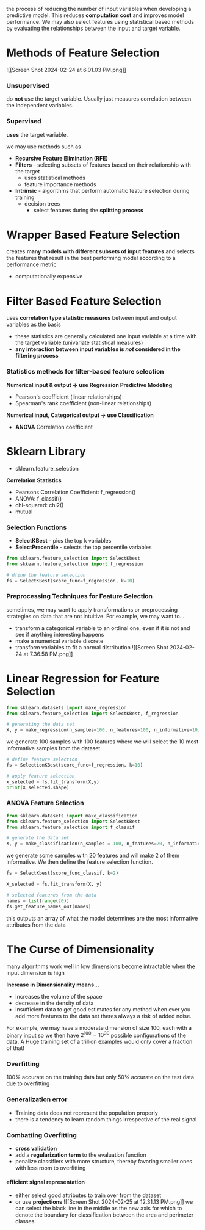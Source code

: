 the process of reducing the number of input variables when developing a predictive model. This reduces **computation cost** and improves model performance. We may also select features using statistical based methods by evaluating the relationships between the input and target variable. 

# Methods of Feature Selection
![[Screen Shot 2024-02-24 at 6.01.03 PM.png]]
### Unsupervised 
do **not** use the target variable. Usually just measures correlation between the independent variables.

### Supervised 
**uses** the target variable.

we may use methods such as 
- **Recursive Feature Elimination (RFE)**
- **Filters** - selecting subsets of features based on their relationship with the target 
	- uses statistical methods 
	- feature importance methods 
- **Intrinsic** - algorithms that perform automatic feature selection during training 
	- decision trees 
		- select features during the **splitting process** 

# Wrapper Based Feature Selection
creates **many models with different subsets of input features** and selects the features that result in the best performing model according to a performance metric 
- computationally expensive 

# Filter Based Feature Selection 
uses **correlation type statistic measures** between input and output variables as the basis 
- these statistics are generally calculated one input variable at a time with the target variable (univariate statistical measures)
- **any interaction between input variables is *not* considered in the filtering process** 

### Statistics methods for filter-based feature selection 

**Numerical input & output -> use Regression Predictive Modeling** 
- Pearson's coefficient (linear relationships)
- Spearman's rank coefficient (non-linear relationships) 

**Numerical input, Categorical output -> use Classification** 
- **ANOVA** Correlation coefficient 

# Sklearn Library 
- sklearn.feature_selection

**Correlation Statistics**
- Pearsons Correlation Coefficient: f_regression()
- ANOVA: f_classif() 
- chi-squared: chi2() 
- mutual 

### Selection Functions 
- **SelectKBest** - pics the top k variables 
- **SelectPrecentile** - selects the top percentile variables 

```python 
from sklearn.feature_selection import SelectKbest
from skkearn.feature_selection import f_regression 

# dfine the feature selection
fs = SelectKBest(score_func=f_regression, k=10) 
```

### Preprocessing Techniques for Feature Selection
sometimes, we may want to apply transformations or preprocessing strategies on data that are not intuitive. For example, we may want to...
- transform a categorical variable to an ordinal one, even if it is not and see if anything interesting happens 
- make a numerical variable discrete 
- transform variables to fit a normal distribution 
![[Screen Shot 2024-02-24 at 7.36.58 PM.png]]
# Linear Regression for Feature Selection 
```python 
from sklearn.datasets import make_regression
from sklearn.feature_selection import SelectKBest, f_regression

# generating the data set
X, y = make_regression(n_samples=100, n_features=100, n_informative=10)

```
we generate 100 samples with 100 features where we will select the 10 most informative samples from the dataset.

```python 
# define feature selection 
fs = SelectionKBest(score_func=f_regression, k=10)

# apply feature selection 
x_selected = fs.fit_transform(X,y)
print(X_selected.shape)
```

### ANOVA Feature Selection 
```python
from sklearn.datasets import make_classification 
from sklearn.feature_selection import SelectKBest 
from sklearn.feature_selection import f_classif 

# generate the data set 
X, y = make_classification(n_samples = 100, n_features=20, n_informative=2)
```
we generate some samples with 20 features and will make 2 of them informative. We then define the feature selection function.

```python 
fs = SelectKbest(score_func_classif, k=2)

X_selected = fs.fit_transform(X, y) 

# selected features from the data
names = list(range(20))
fs.get_feature_names_out(names) 
```
this outputs an array of what the model determines are the most informative attributes from the data 

# The Curse of Dimensionality 
many algorithms work well in low dimensions become intractable when the input dimension is high

**Increase in Dimensionality means...**
- increases the volume of the space
- decrease in the density of data 
- insufficient data to get good estimates for any method 
when ever you add more features to the data set theres always a risk of added noise. 

For example, we may have a moderate dimension of size 100, each with a binary input so we then have $2^{100} = 10^{30}$ possible configurations of the data. A Huge training set of a trillion examples would only cover a fraction of that! 

### Overfitting 
100% accurate on the training data but only 50% accurate on the test data due to overfitting 

### Generalization error
- Training data does not represent the population properly 
- there is a tendency to learn random things irrespective of the real signal

### Combatting Overfitting 
- **cross validation**
- add a **regularization term** to the evaluation function 
- penalize classifiers with more structure, thereby favoring smaller ones with less room to overfitting 

#### **efficient signal representation**
- either select good attributes to train over from the dataset 
- or use **projections** 
![[Screen Shot 2024-02-25 at 12.31.13 PM.png]]
we can select the black line in the middle as the new axis for which to denote the boundary for classification between the area and perimeter classes. 